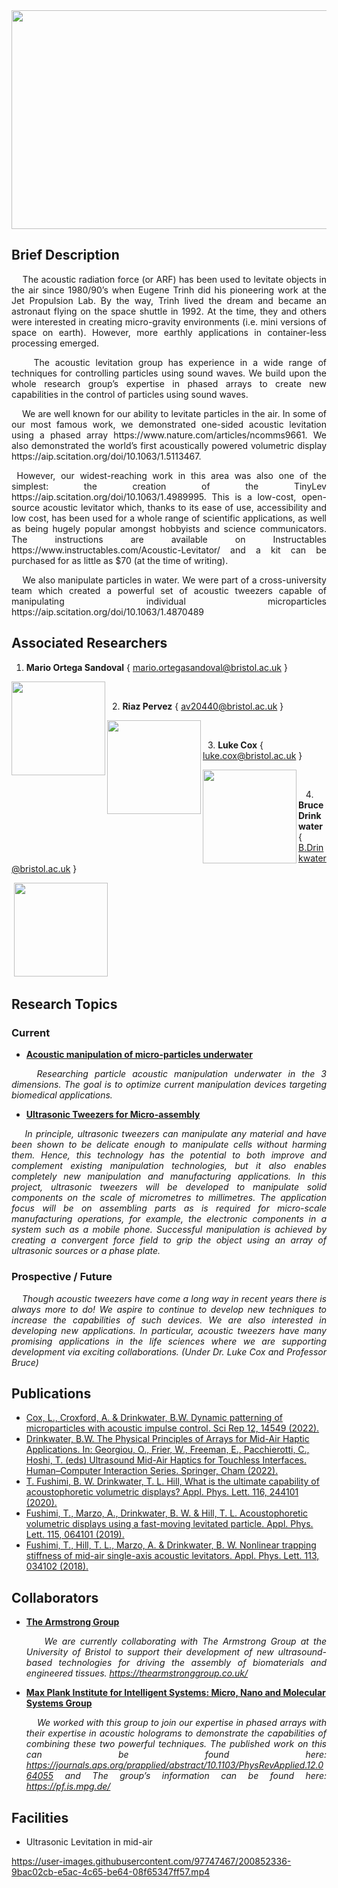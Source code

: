 <img align="middle" src = "https://user-images.githubusercontent.com/97747467/205339709-5b84953f-b99d-456c-96e3-bf885fc9c0e8.JPG" width ="1000" height = "350"> 

## Brief Description
<p align="justify">&nbsp;&nbsp;&nbsp;&nbsp;The acoustic radiation force (or ARF) has been used to levitate objects in the air since 1980/90’s when Eugene Trinh did his pioneering work at the Jet Propulsion Lab. By the way, Trinh lived the dream and became an astronaut flying on the space shuttle in 1992. At the time, they and others were interested in creating micro-gravity environments (i.e. mini versions of space on earth). However, more earthly applications in container-less processing emerged.

<p align="justify">&nbsp;&nbsp;&nbsp;&nbsp;The acoustic levitation group has experience in a wide range of techniques for controlling particles using sound waves. We build upon the whole research group’s expertise in phased arrays to create new capabilities in the control of particles using sound waves.</p>

<p align="justify">&nbsp;&nbsp;&nbsp;&nbsp;We are well known for our ability to levitate particles in the air. In some of our most famous work, we demonstrated one-sided acoustic levitation using a phased array https://www.nature.com/articles/ncomms9661. We also demonstrated the world’s first acoustically powered volumetric display https://aip.scitation.org/doi/10.1063/1.5113467.</p>

<p align="justify">&nbsp;However, our widest-reaching work in this area was also one of the simplest: the creation of the TinyLev https://aip.scitation.org/doi/10.1063/1.4989995. This is a low-cost, open-source acoustic levitator which, thanks to its ease of use, accessibility and low cost, has been used for a whole range of scientific applications, as well as being hugely popular amongst hobbyists and science communicators. The instructions are available on Instructables https://www.instructables.com/Acoustic-Levitator/  and a kit can be purchased for as little as $70 (at the time of writing).</p>

<p align="justify">&nbsp;&nbsp;&nbsp;&nbsp;We also manipulate particles in water. We were part of a cross-university team which created a powerful set of acoustic tweezers capable of manipulating individual microparticles https://aip.scitation.org/doi/10.1063/1.4870489 </p>


## Associated Researchers

1. **Mario Ortega Sandoval**  { mario.ortegasandoval@bristol.ac.uk } 

&nbsp;&nbsp;<img align="left" src = "https://user-images.githubusercontent.com/97747467/200842756-227e4e53-bbc9-4448-99f3-1aba2338e409.png" width ="150">   

&nbsp;&nbsp;2. **Riaz Pervez** { av20440@bristol.ac.uk }

&nbsp;&nbsp;&nbsp;&nbsp;<img align="left" src = "https://user-images.githubusercontent.com/97747467/200842686-7895092d-078a-420e-bf5c-beb0e5208914.jpeg" width ="150">

&nbsp;&nbsp;3. **Luke Cox** { luke.cox@bristol.ac.uk }

&nbsp;&nbsp;&nbsp;&nbsp;<img align="left" src = "https://user-images.githubusercontent.com/97747467/200842616-23d7b917-c2e5-4840-832e-9d11333a47ea.jpg" width ="150">

&nbsp;&nbsp;&nbsp;4. **Bruce Drinkwater** { B.Drinkwater@bristol.ac.uk }

&nbsp;<img src = "https://user-images.githubusercontent.com/97747467/200841656-62af1526-aec1-4fdc-8b33-e1c949937ac3.jpg" width ="150">



## Research Topics

### Current
 - <ins>**Acoustic manipulation of micro-particles underwater**</ins> 

*<p align="justify">&nbsp;&nbsp;&nbsp;&nbsp;Researching particle acoustic manipulation underwater in the 3 dimensions. The goal is to optimize current manipulation devices targeting biomedical applications.</p>*


 - <ins>**Ultrasonic Tweezers for Micro-assembly**</ins>

*<p align="justify">&nbsp;&nbsp;&nbsp;&nbsp;In principle, ultrasonic tweezers can manipulate any material and have been shown to be delicate enough to manipulate cells without harming them. Hence, this technology has the potential to both improve and complement existing manipulation technologies, but it also enables completely new manipulation and manufacturing applications. In this project, ultrasonic tweezers will be developed to manipulate solid components on the scale of micrometres to millimetres.  The application focus will be on assembling parts as is required for micro-scale manufacturing operations, for example, the electronic components in a system such as a mobile phone. Successful manipulation is achieved by creating a convergent force field to grip the object using an array of ultrasonic sources or a phase plate.</p>*

### Prospective / Future
 *<p align="justify">&nbsp;&nbsp;&nbsp;&nbsp;Though acoustic tweezers have come a long way in recent years there is always more to do! We aspire to continue to develop new techniques to increase the capabilities of such devices. We are also interested in developing new applications. In particular, acoustic tweezers have many promising applications in the life sciences where we are supporting development via exciting collaborations. (Under Dr. Luke Cox and Professor Bruce) </p>*

## Publications
 - [Cox, L., Croxford, A. & Drinkwater, B.W. Dynamic patterning of microparticles with acoustic impulse control. Sci Rep 12, 14549 (2022).](https://www.nature.com/articles/s41598-022-18554-5)
 - [Drinkwater, B.W. The Physical Principles of Arrays for Mid-Air Haptic Applications. In: Georgiou, O., Frier, W., Freeman, E., Pacchierotti, C., Hoshi, T. (eds) Ultrasound Mid-Air Haptics for Touchless Interfaces. Human–Computer Interaction Series. Springer, Cham (2022).](https://www.betterworldbooks.com/product/detail/9783031040429?shipto=US&curcode=USD)
 - [T. Fushimi, B. W. Drinkwater, T. L. Hill, What is the ultimate capability of acoustophoretic volumetric displays? Appl. Phys. Lett. 116, 244101 (2020).](https://aip.scitation.org/doi/full/10.1063/5.0008351)
 - [Fushimi, T., Marzo, A., Drinkwater, B. W. & Hill, T. L. Acoustophoretic volumetric displays using a fast-moving levitated particle. Appl. Phys. Lett. 115, 064101 (2019).](https://aip.scitation.org/doi/full/10.1063/1.5113467)
 - [Fushimi, T., Hill, T. L., Marzo, A. & Drinkwater, B. W. Nonlinear trapping stiffness of mid-air single-axis acoustic levitators. Appl. Phys. Lett. 113, 034102 (2018).](https://aip.scitation.org/doi/10.1063/1.5034116)
 
## Collaborators
- <ins>**The Armstrong Group**</ins>
 *<p align="justify">&nbsp;&nbsp;&nbsp;&nbsp;We are currently collaborating with The Armstrong Group at the University of Bristol to support their development of new ultrasound-based technologies for driving the assembly of biomaterials and engineered tissues.
https://thearmstronggroup.co.uk/ </p>*


- <ins>**Max Plank Institute for Intelligent Systems: Micro, Nano and Molecular Systems Group**</ins>
*<p align="justify">&nbsp;&nbsp;&nbsp;&nbsp;We worked with this group to join our expertise in phased arrays with their expertise in acoustic holograms to demonstrate the capabilities of combining these two powerful techniques. 
The published work on this can be found here: https://journals.aps.org/prapplied/abstract/10.1103/PhysRevApplied.12.064055 and
The group’s information can be found here: https://pf.is.mpg.de/  </p>*


## Facilities 

- Ultrasonic Levitation in mid-air

https://user-images.githubusercontent.com/97747467/200852336-9bac02cb-e5ac-4c65-be64-08f65347ff57.mp4

